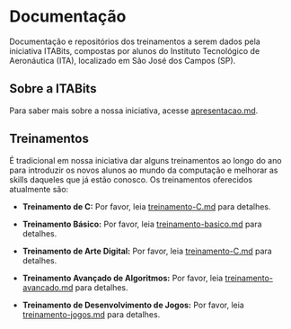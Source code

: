 # Documentação
Documentação e repositórios dos treinamentos a serem dados pela iniciativa ITABits, compostas por alunos do Instituto Tecnológico de Aeronáutica (ITA), localizado em São José dos Campos (SP).

## Sobre a ITABits
Para saber mais sobre a nossa iniciativa, acesse [apresentacao.md](https://github.com/ITAbits/documentacao/blob/master/apresentacao.md).

## Treinamentos
É tradicional em nossa iniciativa dar alguns treinamentos ao longo do ano para introduzir os novos alunos ao mundo da computação e melhorar as skills daqueles que já estão conosco.
Os treinamentos oferecidos atualmente são:
- **Treinamento de C:**
Por favor, leia [treinamento-C.md](https://github.com/ITAbits/treinamentos/blob/master/treinamento-C.md) para detalhes.

- **Treinamento Básico:**
Por favor, leia [treinamento-basico.md](https://github.com/ITAbits/treinamentos/blob/master/treinamento-basico.md) para detalhes.

- **Treinamento de Arte Digital:**
Por favor, leia [treinamento-C.md](https://github.com/ITAbits/treinamentos/blob/master/treinamento-arte) para detalhes.

- **Treinamento Avançado de Algoritmos:**
Por favor, leia [treinamento-avancado.md](https://github.com/ITAbits/treinamentos/blob/master/treinamento-avancado.md) para detalhes.

- **Treinamento de Desenvolvimento de Jogos:**
Por favor, leia [treinamento-jogos.md](https://github.com/ITAbits/treinamentos/blob/master/treinamento-jogos.md) para detalhes.
